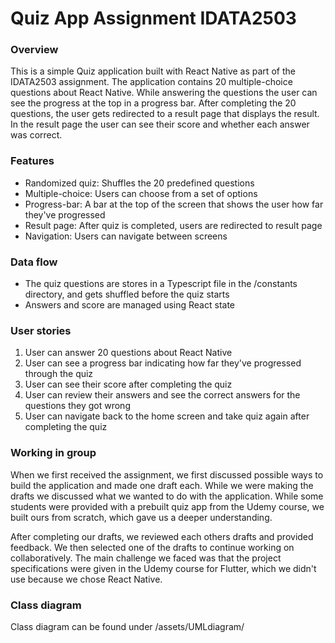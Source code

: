 # Quiz App Assignment IDATA2503

### Overview

This is a simple Quiz application built with React Native as part of the IDATA2503 assignment. The application contains 20 multiple-choice questions
about React Native. While answering the questions the user can see the progress at the top in a progress bar.
After completing the 20 questions, the user gets redirected to a result page that displays the result.
In the result page the user can see their score and whether each answer was correct.

### Features

- Randomized quiz: Shuffles the 20 predefined questions
- Multiple-choice: Users can choose from a set of options
- Progress-bar: A bar at the top of the screen that shows the user how far they've progressed
- Result page: After quiz is completed, users are redirected to result page
- Navigation: Users can navigate between screens

### Data flow

- The quiz questions are stores in a Typescript file in the /constants directory, and gets shuffled before the quiz starts
- Answers and score are managed using React state

### User stories

1. User can answer 20 questions about React Native
2. User can see a progress bar indicating how far they've progressed through the quiz
3. User can see their score after completing the quiz
4. User can review their answers and see the correct answers for the questions they got wrong
5. User can navigate back to the home screen and take quiz again after completing the quiz

### Working in group

When we first received the assignment, we first discussed possible ways to build the application and made one draft each.
While we were making the drafts we discussed what we wanted to do with the application. While some students were provided with a prebuilt quiz
app from the Udemy course, we built ours from scratch, which gave us a deeper understanding.

After completing our drafts, we reviewed each others drafts and provided feedback. We then selected one of the drafts to continue working on collaboratively.
The main challenge we faced was that the project specifications were given in the Udemy course for Flutter, which we didn't use because
we chose React Native.

### Class diagram

Class diagram can be found under /assets/UMLdiagram/
